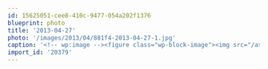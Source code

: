 ```yaml
---
id: 15625051-cee8-410c-9477-054a202f1376
blueprint: photo
title: '2013-04-27'
photo: '/images/2013/04/881f4-2013-04-27-1.jpg'
caption: '<!-- wp:image --><figure class="wp-block-image"><img src="/assets/images/2013/04/881f4-2013-04-27-1.jpg" /></figure><!-- /wp:image --><!-- wp:paragraph --><p>Gold in the mist</p><!-- /wp:paragraph -->'
import_id: '20379'
---
```

